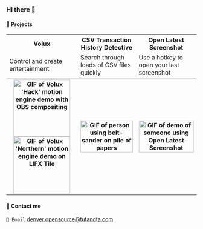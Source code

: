 ### Hi there 👋

#### 🤖 Projects

<table>
  <tr>
    <th>Volux</th>
    <th>CSV Transaction History Detective</th>
    <th>Open Latest Screenshot</th>
  </tr>
  <tr>
    <td>Control and create entertainment</td>
    <td>Search through loads of CSV files quickly</td>
    <td>Use a hotkey to open your last screenshot</td>
  </tr>
  <tr>
    <th>
      <a href="https://gitlab.com/volux/volux">
        <img src="https://i.imgur.com/08MaUYg.gif" alt="GIF of Volux 'Hack' motion engine demo with OBS compositing" width="150px">
      </a>
      <a href="https://gitlab.com/volux/volux">
        <img src="https://i.imgur.com/39QAfUc.gif" alt="GIF of Volux 'Northern' motion engine demo on LIFX Tile" width="150px">
      </a>
    </th>
    <th>
      <a href="https://gitlab.com/DrTexx/csv-transaction-history-detective">
        <img src="https://i.imgur.com/UQtyomQ.gif" alt="GIF of person using belt-sander on pile of papers" width="100%">
      </a>
    </th>
    <th>
      <a href="https://gitlab.com/DrTexx/open-latest-screenshot">
        <img src="https://i.imgur.com/vG64LH6.gif" alt="GIF of demo of someone using Open Latest Screenshot" width="100%">
      </a>
    </th>
  </tr>
</table>

#### 🌱 Contact me

`📨 Email` [denver.opensource@tutanota.com](mailto:denver.opensource@tutanota.com)

<!--
**DrTexx/DrTexx** is a ✨ _special_ ✨ repository because its `README.md` (this file) appears on your GitHub profile.

Here are some ideas to get you started:

- 🔭 I’m currently working on ...
- 🌱 I’m currently learning ...
- 👯 I’m looking to collaborate on ...
- 🤔 I’m looking for help with ...
- 💬 Ask me about ...
- 📫 How to reach me: ...
- 😄 Pronouns: ...
- ⚡ Fun fact: ...
-->
